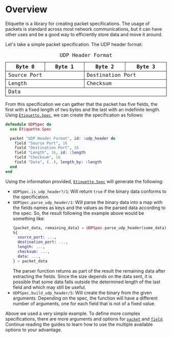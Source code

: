 # Overview

Etiquette is a library for creating packet specifications. The usage of packets
is standard across most network communications, but it can have other uses and
be a good way to efficiently store data and move it around.

Let's take a simple packet specification. The UDP header format:

<style>
  table { border-collapse: collapse; table-layout: fixed; width: 100%; font-family: ui-monospace, monospace; }
  caption { "margin-bottom: 8px; font-weight: bold;" }
  th { border: 1px solid currentColor; width: 6.25%; }
  td { border: 1px solid currentColor; }
</style>
<table aria-label="UDP Header Format">
  <caption>UDP Header Format</caption>
  <tr>
    <th colspan="8">Byte 0</th>
    <th colspan="8">Byte 1</th>
    <th colspan="8">Byte 2</th>
    <th colspan="8">Byte 3</th>
  </tr>
  <tr>
    <td colspan="16">Source Port</td>
    <td colspan="16">Destination Port</td>
  </tr>
  <tr>
    <td colspan="16">Length</td>
    <td colspan="16">Checksum</td>
  </tr>
  <tr>
    <td colspan="32">Data</td>
  </tr>
</table>

From this specification we can gather that the packet has five fields, the first
with a fixed length of two bytes and the last with an indefinite length. Using
[`Etiquette.Spec`](`Etiquette.Spec`), we can create the specification as
follows:

```elixir
defmodule UDPSpec do
  use Etiquette.Spec

  packet "UDP Header Format", id: :udp_header do
    field "Source Port", 16
    field "Destination Port", 16 
    field "Length", 16, id: :length
    field "Checksum", 16
    field "Data", (..), length_by: :length
  end
end
```

Using the information provided, [`Etiquette.Spec`](`Etiquette.Spec`) will
generate the following:

- `UDPSpec.is_udp_header?/1`: Will return `true` if the binary data conforms to
  the specification.
- `UDPSpec.parse_udp_header/1`: Will parse the binary data into a map with the
  fields names as keys and the values as the parsed data according to the spec.
  So, the result following the example above would be something like:
  ```elixir
  {packet_data, remaining_data} = UDPSpec.parse_udp_header(some_data)
  %{
    source_port: ...,
    destination_port: ...,
    length: ...,
    checksum: ...,
    data: ...,
  } = packet_data
  ```
  The parser function returns as part of the result the remaining data after
  extracting the fields. Since the size depends on the data sent, it is possible
  that some data falls outside the determined length of the last field and which
  may still be useful.
- `UDPSpec.build_udp_header/5`: Will create the binary from the given arguments.
  Depending on the spec, the function will have a different number of arguments,
  one for each field that is not of a fixed value.

Above we used a very simple example. To define more complex specifications,
there are more arguments and options for [`packet`](`Etiquette.Spec.packet/3`)
and [`field`](`Etiquette.Spec.field/3`). Continue reading the guides to learn
how to use the multiple available options to your advantage.
